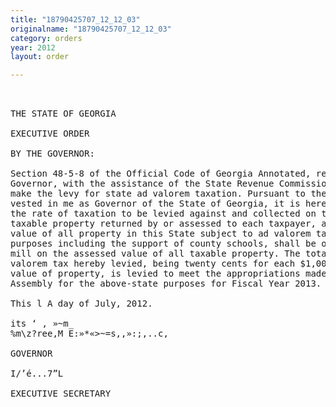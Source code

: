 ```yaml
---
title: "18790425707_12_12_03"
originalname: "18790425707_12_12_03"
category: orders
year: 2012
layout: order

---
```

<pre>
 

THE STATE OF GEORGIA

EXECUTIVE ORDER

BY THE GOVERNOR:

Section 48-5-8 of the Official Code of Georgia Annotated, requires the
Governor, with the assistance of the State Revenue Commissioner, to
make the levy for state ad valorem taxation. Pursuant to the authority
vested in me as Governor of the State of Georgia, it is hereby ordered that
the rate of taxation to be levied against and collected on the amounts of
taxable property returned by or assessed to each taxpayer, and upon the
value of all property in this State subject to ad valorem taxation for general
purposes including the support of county schools, shall be one—fifth of one
mill on the assessed value of all taxable property. The total state ad
valorem tax hereby levied, being twenty cents for each $1,000 of assessed
value of property, is levied to meet the appropriations made by the General
Assembly for the above-state purposes for Fiscal Year 2013.

This l A day of July, 2012.

its ‘ , »~m_
%m\z?ree,M E:»*«>~=s,,»:;,..c,

GOVERNOR

I/’é...7”L

EXECUTIVE SECRETARY

</pre>
